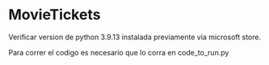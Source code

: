 # MovieTickets
Verificar version de python 3.9.13 instalada previamente via microsoft store.

Para correr el codigo es necesario que lo corra en code_to_run.py
